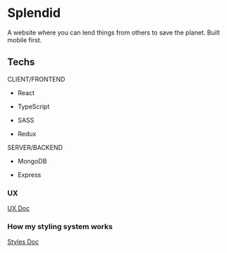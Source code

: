 # Splendid

A website where you can lend things from others to save the planet. Built mobile first.

## Techs

CLIENT/FRONTEND

- React

- TypeScript

- SASS

- Redux

SERVER/BACKEND

- MongoDB

- Express

### UX

[UX Doc](UX.md)

### How my styling system works

[Styles Doc](STYLES.md)
